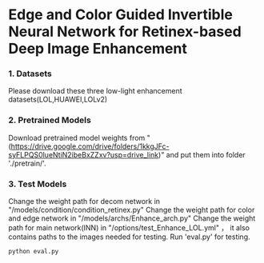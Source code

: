 # Edge and Color Guided Invertible Neural Network for Retinex-based Deep Image Enhancement

### 1. Datasets

Please download these three low-light enhancement datasets(LOL,HUAWEI,LOLv2)

### 2. Pretrained Models

Download pretrained model weights from "(https://drive.google.com/drive/folders/1kkgJFc-syFLPQS0lueNtiN2ibeBxZZxv?usp=drive_link)" and put them into folder './pretrain/'.

### 3. Test Models
Change the weight path for decom network in "/models/condition/condition_retinex.py"
Change the weight path for color and edge network in "/models/archs/Enhance_arch.py"
Change the weight path for main network(INN) in "/options/test_Enhance_LOL.yml" ， it also contains paths to the images needed for testing.
Run 'eval.py' for testing.

```
python eval.py
```


